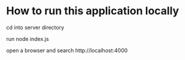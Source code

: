 # How to run this application locally

cd into server directory

run node index.js

open a browser and search http://localhost:4000

